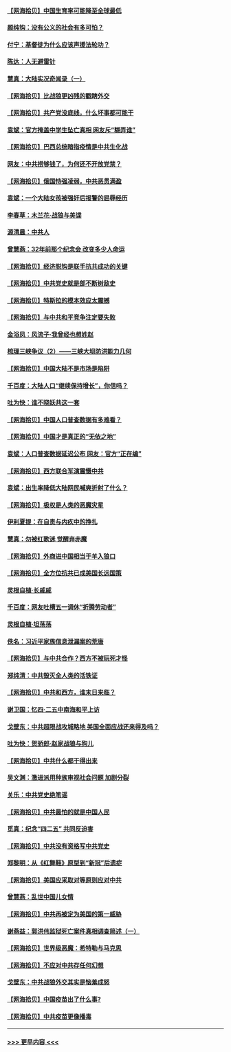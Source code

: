 #### [【网海拾贝】中国生育率可能降至全球最低](../pages/nsc993/n12948793.md?t=05151551) 
#### [颜纯钩：没有公义的社会有多可怕？](../pages/nsc993/n12947626.md?t=05151551) 
#### [付宁：基督徒为什么应该声援法轮功？](../pages/nsc993/n12947233.md?t=05151551) 
#### [陈达：人无避雷针](../pages/nsc993/n12947098.md?t=05151551) 
#### [慧真：大陆实况奇闻录（一）](../pages/nsc993/n12945811.md?t=05151551) 
#### [【网海拾贝】比战狼更凶残的戳瞎外交](../pages/nsc993/n12945717.md?t=05151551) 
#### [【网海拾贝】共产党没底线，什么坏事都可能干](../pages/nsc993/n12942090.md?t=05151551) 
#### [袁斌：官方掩盖中学生坠亡真相 网友斥“糊弄谁”](../pages/nsc993/n12942029.md?t=05151551) 
#### [【网海拾贝】巴西总统暗指疫情是中共生化战](../pages/nsc993/n12938999.md?t=05151551) 
#### [网友：中共捞够钱了，为何还不开放党禁？](../pages/nsc993/n12938952.md?t=05151551) 
#### [【网海拾贝】俄国恃强凌弱，中共恶贯满盈](../pages/nsc993/n12936626.md?t=05151551) 
#### [袁斌：一个大陆女孩被强奸后报警的屈辱经历](../pages/nsc993/n12936547.md?t=05151551) 
#### [李春草：木兰花·战狼与美谍](../pages/nsc993/n12935995.md?t=05151551) 
#### [源清晨：中共人](../pages/nsc993/n12935589.md?t=05151551) 
#### [曾慧燕：32年前那个纪念会 改变多少人命运](../pages/nsc993/n12934233.md?t=05151551) 
#### [【网海拾贝】经济脱钩是联手抗共成功的关键](../pages/nsc993/n12934176.md?t=05151551) 
#### [【网海拾贝】中共党史就是部不断树敌史](../pages/nsc993/n12932844.md?t=05151551) 
#### [【网海拾贝】特斯拉的模本效应太震撼](../pages/nsc993/n12925626.md?t=05151551) 
#### [【网海拾贝】与中共和平竞争注定要失败](../pages/nsc993/n12923326.md?t=05151551) 
#### [金浴凤：风流子‧我曾经也想姓赵](../pages/nsc993/n12920911.md?t=05151551) 
#### [梳理三峡争议（2）——三峡大坝防洪能力几何](../pages/nsc993/n12920173.md?t=05151551) 
#### [【网海拾贝】中国大陆不是市场是陷阱](../pages/nsc993/n12920143.md?t=05151551) 
#### [千百度：大陆人口“继续保持增长”，你信吗？](../pages/nsc993/n12918946.md?t=05151551) 
#### [吐为快：谁不晓妖共这一套](../pages/nsc993/n12918941.md?t=05151551) 
#### [【网海拾贝】中国人口普查数据有多难看？](../pages/nsc993/n12917822.md?t=05151551) 
#### [【网海拾贝】中国才是真正的“无依之地”](../pages/nsc993/n12915845.md?t=05151551) 
#### [袁斌：人口普查数据延迟公布 网友：官方“正在编”](../pages/nsc993/n12915748.md?t=05151551) 
#### [【网海拾贝】西方联合军演震慑中共](../pages/nsc993/n12913466.md?t=05151551) 
#### [袁斌：出生率降低大陆网民喊爽折射了什么？](../pages/nsc993/n12913365.md?t=05151551) 
#### [【网海拾贝】极权是人类的恶魔灾星](../pages/nsc993/n12910697.md?t=05151551) 
#### [伊利夏提：在自责与内疚中的挣扎](../pages/nsc993/n12910493.md?t=05151551) 
#### [慧真：勿被红歌迷 觉醒弃赤魔](../pages/nsc993/n12910485.md?t=05151551) 
#### [【网海拾贝】外商进中国相当于羊入狼口](../pages/nsc993/n12908274.md?t=05151551) 
#### [【网海拾贝】全方位抗共已成美国长远国策](../pages/nsc993/n12906878.md?t=05151551) 
#### [灵根自植‧长戚戚](../pages/nsc993/n12905585.md?t=05151551) 
#### [千百度：网友吐槽五一调休“折腾劳动者”](../pages/nsc993/n12905934.md?t=05151551) 
#### [灵根自植‧坦荡荡](../pages/nsc993/n12905562.md?t=05151551) 
#### [佚名：习近平家族信息泄漏案的荒唐](../pages/nsc993/n12904705.md?t=05151551) 
#### [【网海拾贝】与中共合作？西方不被玩死才怪](../pages/nsc993/n12903873.md?t=05151551) 
#### [郑纯清：中共毁灭全人类的活铁证](../pages/nsc993/n12903785.md?t=05151551) 
#### [【网海拾贝】中共和西方，谁末日来临？](../pages/nsc993/n12903482.md?t=05151551) 
#### [谢卫国：忆四‧二五中南海和平上访](../pages/nsc993/n12902192.md?t=05151551) 
#### [戈壁东：中共超限战攻城略地 美国全面应战还来得及吗？](../pages/nsc993/n12902297.md?t=05151551) 
#### [吐为快：贺骄郎‧赵家战狼与狗儿](../pages/nsc993/n12902280.md?t=05151551) 
#### [【网海拾贝】中共什么都干得出来](../pages/nsc993/n12897500.md?t=05151551) 
#### [吴文渊：激进派用种族审视社会问题 加剧分裂](../pages/nsc993/n12893881.md?t=05151551) 
#### [关乐：中共党史绝笔谣](../pages/nsc993/n12897270.md?t=05151551) 
#### [【网海拾贝】中共最怕的就是中国人民](../pages/nsc993/n12894705.md?t=05151551) 
#### [觅真：纪念“四二五” 共同反迫害](../pages/nsc993/n12894553.md?t=05151551) 
#### [【网海拾贝】中共没有资格写中共党史](../pages/nsc993/n12892231.md?t=05151551) 
#### [郑黎明：从《红舞鞋》原型到“新冠”后遗症](../pages/nsc993/n12890469.md?t=05151551) 
#### [【网海拾贝】美国应采取对等原则应对中共](../pages/nsc993/n12889176.md?t=05151551) 
#### [曾慧燕：乱世中国儿女情](../pages/nsc993/n12887931.md?t=05151551) 
#### [【网海拾贝】中共再被定为美国的第一威胁](../pages/nsc993/n12887580.md?t=05151551) 
#### [谢燕益：郭洪伟监狱死亡案件真相调查简述（一）](../pages/nsc993/n12885648.md?t=05151551) 
#### [【网海拾贝】世界级恶魔：希特勒与马克思](../pages/nsc993/n12884062.md?t=05151551) 
#### [【网海拾贝】不应对中共存任何幻想](../pages/nsc993/n12881460.md?t=05151551) 
#### [戈壁东：中共战狼外交其实是恼羞成怒](../pages/nsc993/n12880392.md?t=05151551) 
#### [【网海拾贝】中国疫苗出了什么事?](../pages/nsc993/n12879124.md?t=05151551) 
#### [【网海拾贝】中共疫苗更像播毒](../pages/nsc993/n12876631.md?t=05151551) 

----
#### [ >>> 更早内容 <<< ](../indexes/nsc993-earlier.md)
